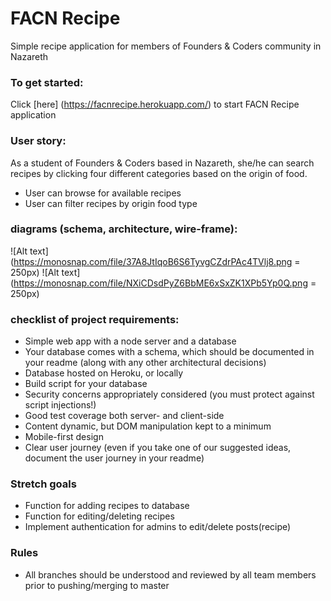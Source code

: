 # FACN Recipe
Simple recipe application for members of Founders & Coders community in Nazareth

### To get started:
Click [here] (https://facnrecipe.herokuapp.com/) to start FACN Recipe application

### User story:
As a student of Founders & Coders based in Nazareth, she/he can search recipes by clicking four different categories based on the origin of food.

+ User can browse for available recipes
+ User can filter recipes by origin food type

### diagrams (schema, architecture, wire-frame):
![Alt text](https://monosnap.com/file/37A8JtIqoB6S6TyvgCZdrPAc4TVlj8.png = 250px)
![Alt text](https://monosnap.com/file/NXiCDsdPyZ6BbME6xSxZK1XPb5Yp0Q.png = 250px)



### checklist of project requirements:   

+ Simple web app with a node server and a database
+ Your database comes with a schema, which should be documented in your readme (along with any other architectural decisions)
+ Database hosted on Heroku, or locally
+ Build script for your database
+ Security concerns appropriately considered (you must protect against script injections!)
+ Good test coverage both server- and client-side
+ Content dynamic, but DOM manipulation kept to a minimum
+ Mobile-first design
+ Clear user journey (even if you take one of our suggested ideas, document the user journey in your readme)

### Stretch goals
+ Function for adding recipes to database
+ Function for editing/deleting recipes
+ Implement authentication for admins to edit/delete posts(recipe)  

### Rules
+ All branches should be understood and reviewed by all team members prior to pushing/merging to master
